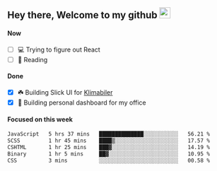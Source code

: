 ## Hey there, Welcome to my github <img src="https://media.giphy.com/media/hvRJCLFzcasrR4ia7z/giphy.gif" width="25px">

#### Now
- [ ] 💻 Trying to figure out React
- [ ] 📕 Reading

#### Done
- [x] ☘️ Building Slick UI for [Klimabiler](https://klimabiler.dk)
- [x] 🚀 Building personal dashboard for my office
 
 #### Focused on this week
<!--START_SECTION:waka-->

```txt
JavaScript   5 hrs 37 mins   ██████████████░░░░░░░░░░░   56.21 %
SCSS         1 hr 45 mins    ████▒░░░░░░░░░░░░░░░░░░░░   17.57 %
CSHTML       1 hr 25 mins    ███▓░░░░░░░░░░░░░░░░░░░░░   14.19 %
Binary       1 hr 5 mins     ██▓░░░░░░░░░░░░░░░░░░░░░░   10.95 %
CSS          3 mins          ░░░░░░░░░░░░░░░░░░░░░░░░░   00.58 %
```

<!--END_SECTION:waka-->

